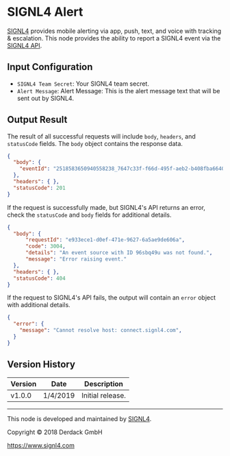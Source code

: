 # SIGNL4 Alert
[SIGNL4](https://www.signl4.com/) provides mobile alerting via app, push, text, and voice with tracking & escalation. This node provides the ability to report a SIGNL4 event via the [SIGNL4 API](https://www.signl4.com/developers/api).

## Input Configuration
* `SIGNL4 Team Secret`: Your SIGNL4 team secret.
* `Alert Message`: Alert Message: This is the alert message text that will be sent out by SIGNL4.

## Output Result
The result of all successful requests will include `body`, `headers`, and `statusCode` fields. The `body` object contains the response data.

```json
{
  "body": {
    "eventId": "2518583650940558238_7647c33f-f66d-495f-aeb2-b408fba66404"
  },
  "headers": { },
  "statusCode": 201
}
```

If the request is successfully made, but SIGNL4's API returns an error, check the `statusCode` and `body` fields for additional details.

```json
{
  "body": {
      "requestId": "e933ece1-d0ef-471e-9627-6a5ae9de606a",
      "code": 3004,
      "details": "An event source with ID 96sbq49u was not found.",
      "message": "Error raising event."
  },
  "headers": { },
  "statusCode": 404
}
```

If the request to SIGNL4's API fails, the output will contain an `error` object with additional details.

```json
{
  "error": {
    "message": "Cannot resolve host: connect.signl4.com",
  }
} 
```

## Version History

| Version | Date | Description |
| ------- | -------- | ---------------- |
| v1.0.0  | 1/4/2019 | Initial release. |

---

This node is developed and maintained by [SIGNL4](https://www.signl4.com).

Copyright © 2018 Derdack GmbH

https://www.signl4.com

